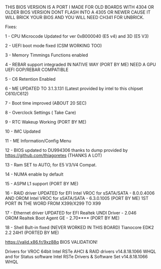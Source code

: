 THIS BIOS VERSION IS A PORT I MADE FOR OLD BOARDS WITH 4304 OR OLDER BIOS VERSION
DONT FLASH INTO A 4305 OR NEWER CAUSE IT WILL BRICK YOUR BIOS AND YOU WILL NEED CH341 FOR UNBRICK.

Fixes:

1 - CPU Microcode Updated for ver 0xB000040 (E5 v4) and 3D (E5 V3)

2 - UEFI boot mode fixed (CSM WORKING TOO)

3 - Memory Timmings Functions enabled

4 - REBAR support integraded IN NATIVE WAY (PORT BY ME) NEED A GPU UEFI GOP/REBAR COMPATIBLE

5 - C6 Retention Enabled

6 - ME UPDATED TO 3.1.3.131 (Latest provided by intel to this chipset C610/C612)

7 - Boot time improved (ABOUT 20 SEC) 

8 - Overclock Settings ( Take Care)

9 - RTC Wakeup Working (PORT BY ME)

10 - IMC Updated

11 - ME Information/Config Menu

12 - BIOS updated to DU994306 thanks to dump provided by https://github.com/thiagoretes (THANKS A LOT)

13 - Ram SET to AUTO, for E5 V3/V4 Compat.

14 - NUMA enable by default

15 - ASPM L1 support (PORT BY ME)

16 - RAID driver UPDATED for EFI Intel VROC for sSATA/SATA - 8.0.0.4006  AND  OROM Intel VROC for sSATA/SATA  - 6.3.0.1005 (PORT BY ME)
                                  1ST PORT IN THE WORD FROM X399/X299 TO X99 
                                  
17 - Ethernet driver UPDATED for  EFI Realtek UNDI Driver     - 2.046    
                                  OROM Realtek Boot Agent GE  - 2.70**** (PORT BY ME)

18 - Shell Bult-in fixed (NEVER WORKED IN THIS BOARD)
                                  Tianocore EDK2 2.2 24H1 (PORTED BY ME)
                        

                                  


https://valid.x86.fr/9xz88q BIOS VALIDATION!

Drivers for VROC 
64bit Intel RSTe AHCI & RAID drivers v14.8.18.1066 WHQL and for Status software Intel RSTe Drivers & Software Set v14.8.18.1066 WHQL





